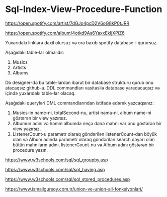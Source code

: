 # Sql-Index-View-Procedure-Function

https://open.spotify.com/artist/7dGJo4pcD2V6oG8kP0tJRR


https://open.spotify.com/album/4otkd9As6YaxxEkIjXPiZ6


Yuxarıdakı linklərə daxil olursuz və ora baxıb spotify database-i qurursuz.

Aşağıdakı table-lar olmalıdır:
1) Musics
2) Artists
3) Albums

Db designer-də bu table-lardan ibarət bir database strukturu qurub onu atacaqsız github-a.
DDL commandları vasitəsilə database yaradacaqsız və içində yuxarıdakı table-lar olacaq.


Aşağıdakı queryləri DML commandlarından istifadə edərək yazcaqsınız:

1) Musics-in name-ni, totalSecond-nu, artist nama-ni, album name-ni göstərən bir view yazırsız.
2) Albumun adını və həmin albumda neçə dənə mahnı var onu göstərən bir view yazırsız.
3) ListenerCount-u parametr olaraq göndərilən listenerCount-dan böyük olan və Album adında parametr olaraq göndərilən search dəyəri olan bütün mahnıların adını,
listenerCount-nu və Album adını göstərən bir procedure yazın.


https://www.w3schools.com/sql/sql_groupby.asp

https://www.w3schools.com/sql/sql_having.asp

https://www.w3schools.com/sql/sql_stored_procedures.asp

https://www.ismailgursoy.com.tr/union-ve-union-all-fonksiyonlari/
